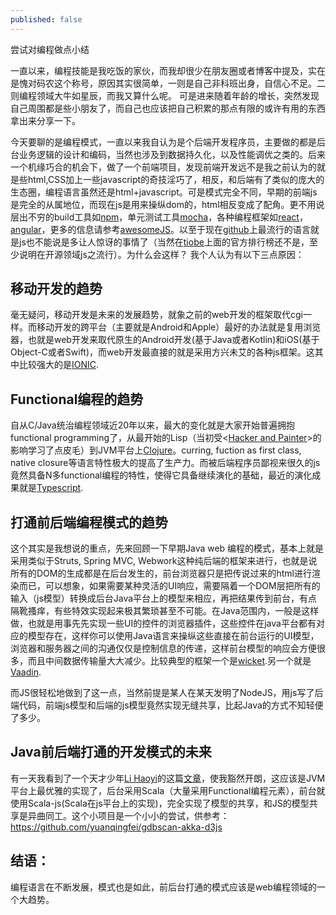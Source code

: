 ```yaml
---
published: false
---
```

尝试对编程做点小结

一直以来，编程技能是我吃饭的家伙，而我却很少在朋友圈或者博客中提及，实在是愧对码农这个称号，原因其实很简单，一则是自己非科班出身，自信心不足。二则编程领域大牛如星辰，而我又算什么呢。 可是进来随着年龄的增长，突然发现自己周围都是些小朋友了，而自己也应该把自己积累的那点有限的或许有用的东西拿出来分享一下。

今天要聊的是编程模式，一直以来我自认为是个后端开发程序员，主要做的都是后台业务逻辑的设计和编码，当然也涉及到数据持久化，以及性能调优之类的。后来一个机缘巧合的机会下，做了一个前端项目，发现前端开发远不是我之前认为的就是些html,CSS加上一些javascript的奇技淫巧了，相反，和后端有了类似的庞大的生态圈，编程语言虽然还是html+javascript。可是模式完全不同，早期的前端js是完全的从属地位，而现在js是用来操纵dom的，html相反变成了配角。更不用说层出不穷的build工具如[npm](https://www.npmjs.com/)，单元测试工具[mocha](https://mochajs.org/)，各种编程框架如[react](https://reactjs.org/)，[angular](https://angular.io/)，更多的信息请参考[awesomeJS](https://github.com/sorrycc/awesome-javascript)。以至于现在[github](https://github.com/)上最流行的语言就是js也不能说是多让人惊讶的事情了（当然在[tiobe](https://www.tiobe.com/tiobe-index/)上面的官方排行榜还不是，至少说明在开源领域js之流行）。为什么会这样？ 我个人认为有以下三点原因：

## 移动开发的趋势

毫无疑问，移动开发是未来的发展趋势，就象之前的web开发的框架取代cgi一样。而移动开发的跨平台（主要就是Android和Apple）最好的办法就是复用浏览器，也就是web开发来取代原生的Android开发(基于Java或者Kotlin)和iOS(基于Object-C或者Swift)，而web开发最直接的就是采用方兴未艾的各种js框架。这其中比较强大的是[IONIC](https://github.com/ionic-team/ionic).

## Functional编程的趋势

自从C/Java统治编程领域近20年以来，最大的变化就是大家开始普遍拥抱functional programming了，从最开始的Lisp（当初受<[Hacker and Painter](http://www.paulgraham.com/hp.html)>的影响学习了点皮毛）到JVM平台上[Clojure](https://clojure.org/)。curring, fuction as first class, native closure等语言特性极大的提高了生产力。而被后端程序员鄙视来很久的js竟然具备N多functional编程的特性，使得它具备继续演化的基础，最近的演化成果就是[Typescript](https://www.typescriptlang.org/).

## 打通前后端编程模式的趋势

这个其实是我想说的重点，先来回顾一下早期Java web 编程的模式，基本上就是采用类似于Struts, Spring MVC, Webwork这种纯后端的框架来进行，也就是说所有的DOM的生成都是在后台发生的，前台浏览器只是把传说过来的html进行渲染而已，可以想象，如果需要某种灵活的UI响应，需要隔着一个DOM层把所有的输入（js模型）转换成后台Java平台上的模型来相应，再把结果传到前台，有点隔靴搔痒，有些特效实现起来极其繁琐甚至不可能。在Java范围内，一般是这样做，也就是用事先先实现一些UI的控件的浏览器插件，这些控件在java平台都有对应的模型存在，这样你可以使用Java语言来操纵这些直接在前台运行的UI模型，浏览器和服务器之间的沟通仅仅是控制信息的传递，这样前台模型的响应会方便很多，而且中间数据传输量大大减少。比较典型的框架一个是[wicket](https://wicket.apache.org/).另一个就是[Vaadin](https://vaadin.com/docs/v10/flow/Overview.html).

而JS很轻松地做到了这一点，当然前提是某人在某天发明了NodeJS，用js写了后端代码，前端js模型和后端的js模型竟然实现无缝共享，比起Java的方式不知轻便了多少。

## Java前后端打通的开发模式的未来

有一天我看到了一个天才少年[Li Haoyi](http://www.lihaoyi.com/)的这篇[文章](http://www.lihaoyi.com/hands-on-scala-js/)，使我豁然开朗，这应该是JVM平台上最优雅的实现了，后台采用Scala（大量采用Functional编程元素），前台就使用Scala-js(Scala在js平台上的实现)，完全实现了模型的共享，和JS的模型共享是异曲同工。这个小项目是一个小小的尝试，供参考： https://github.com/yuanqingfei/gdbscan-akka-d3js 

## 结语：

编程语言在不断发展，模式也是如此，前后台打通的模式应该是web编程领域的一个大趋势。